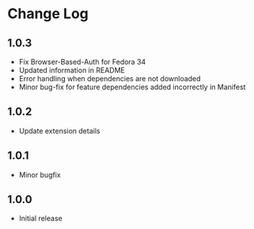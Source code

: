 # Change Log

## 1.0.3

- Fix Browser-Based-Auth for Fedora 34
- Updated information in README
- Error handling when dependencies are not downloaded
- Minor bug-fix for feature dependencies added incorrectly in Manifest

## 1.0.2

- Update extension details

## 1.0.1

- Minor bugfix

## 1.0.0

- Initial release